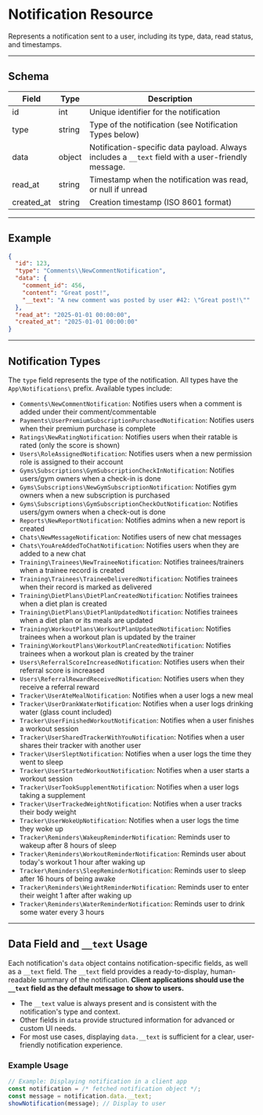 # Notification Resource

Represents a notification sent to a user, including its type, data, read status, and timestamps.


---

## Schema
| Field      | Type   | Description                                                      |
|------------|--------|------------------------------------------------------------------|
| id         | int    | Unique identifier for the notification                           |
| type       | string | Type of the notification (see Notification Types below)          |
| data       | object | Notification-specific data payload. Always includes a `__text` field with a user-friendly message. |
| read_at    | string | Timestamp when the notification was read, or null if unread      |
| created_at | string | Creation timestamp (ISO 8601 format)                             |

---

## Example
```json
{
  "id": 123,
  "type": "Comments\\NewCommentNotification",
  "data": {
    "comment_id": 456,
    "content": "Great post!",
    "__text": "A new comment was posted by user #42: \"Great post!\""
  },
  "read_at": "2025-01-01 00:00:00",
  "created_at": "2025-01-01 00:00:00"
}
```

---

## Notification Types
The `type` field represents the type of the notification. All types have the `App\Notifications\` prefix. Available types include:

- `Comments\NewCommentNotification`: Notifies users when a comment is added under their comment/commentable
- `Payments\UserPremiumSubscriptionPurchasedNotification`: Notifies users when their premium purchase is complete
- `Ratings\NewRatingNotification`: Notifies users when their ratable is rated (only the score is shown)
- `Users\RoleAssignedNotification`: Notifies users when a new permission role is assigned to their account
- `Gyms\Subscriptions\GymSubscriptionCheckInNotification`: Notifies users/gym owners when a check-in is done
- `Gyms\Subscriptions\NewGymSubscriptionNotification`: Notifies gym owners when a new subscription is purchased
- `Gyms\Subscriptions\GymSubscriptionCheckOutNotification`: Notifies users/gym owners when a check-out is done
- `Reports\NewReportNotification`: Notifies admins when a new report is created
- `Chats\NewMessageNotification`: Notifies users of new chat messages
- `Chats\YouAreAddedToChatNotification`: Notifies users when they are added to a new chat
- `Training\Trainees\NewTraineeNotification`: Notifies trainees/trainers when a trainee record is created
- `Training\Trainees\TraineeDeliveredNotification`: Notifies trainees when their record is marked as delivered
- `Training\DietPlans\DietPlanCreatedNotification`: Notifies trainees when a diet plan is created
- `Training\DietPlans\DietPlanUpdatedNotification`: Notifies trainees when a diet plan or its meals are updated
- `Training\WorkoutPlans\WorkoutPlanUpdatedNotification`: Notifies trainees when a workout plan is updated by the trainer
- `Training\WorkoutPlans\WorkoutPlanCreatedNotification`: Notifies trainees when a workout plan is created by the trainer
- `Users\ReferralScoreIncreasedNotification`: Notifies users when their referral score is increased
- `Users\ReferralRewardReceivedNotification`: Notifies users when they receive a referral reward
- `Tracker\UserAteMealNotification`: Notifies when a user logs a new meal
- `Tracker\UserDrankWaterNotification`: Notifies when a user logs drinking water (glass count included)
- `Tracker\UserFinishedWorkoutNotification`: Notifies when a user finishes a workout session
- `Tracker\UserSharedTrackerWithYouNotification`: Notifies when a user shares their tracker with another user
- `Tracker\UserSleptNotification`: Notifies when a user logs the time they went to sleep
- `Tracker\UserStartedWorkoutNotification`: Notifies when a user starts a workout session
- `Tracker\UserTookSupplementNotification`: Notifies when a user logs taking a supplement
- `Tracker\UserTrackedWeightNotification`: Notifies when a user tracks their body weight
- `Tracker\UserWokeUpNotification`: Notifies when a user logs the time they woke up
- `Tracker\Reminders\WakeupReminderNotification`: Reminds user to wakeup after 8 hours of sleep
- `Tracker\Reminders\WorkoutReminderNotification`: Reminds user about today's workout 1 hour after waking up
- `Tracker\Reminders\SleepReminderNotification`: Reminds user to sleep after 16 hours of being awake
- `Tracker\Reminders\WeightReminderNotification`: Reminds user to enter their weight 1 after after waking up
- `Tracker\Reminders\WaterReminderNotification`: Reminds user to drink some water every 3 hours

---

## Data Field and `__text` Usage

Each notification's `data` object contains notification-specific fields, as well as a `__text` field. The `__text` field provides a ready-to-display, human-readable summary of the notification. **Client applications should use the `__text` field as the default message to show to users.**

- The `__text` value is always present and is consistent with the notification's type and context.
- Other fields in `data` provide structured information for advanced or custom UI needs.
- For most use cases, displaying `data.__text` is sufficient for a clear, user-friendly notification experience.

### Example Usage

```js
// Example: Displaying notification in a client app
const notification = /* fetched notification object */;
const message = notification.data.__text;
showNotification(message); // Display to user
```
